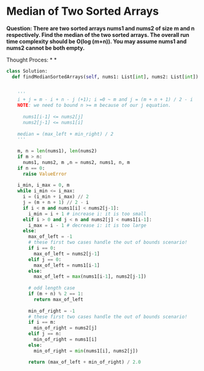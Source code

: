 # Median of Two Sorted Arrays

<b>Question: There are two sorted arrays nums1 and nums2 of size m and n respectively. Find the median of the two sorted arrays. The overall run time complexity should be O(log (m+n)). You may assume nums1 and nums2 cannot be both empty.</b>

Thought Proces:
*
*

```python
class Solution:
  def findMedianSortedArrays(self, nums1: List[int], nums2: List[int]) -> float:
    
    
    '''
    i + j = m - i + n - j (+1); i =0 ~ m and j = (m + n + 1) / 2 - i
    NOTE: we need to bound n >= m because of our j equation.
      
      nums1[i-1] <= nums2[j]
      nums2[j-1] <= nums1[i]
      
    median = (max_left + min_right) / 2
    '''
    
    m, n = len(nums1), len(nums2)
    if m > n:
      nums1, nums2, m ,n = nums2, nums1, n, m
    if n == 0:
      raise ValueError
    
    i_min, i_max = 0, m
    while i_min <= i_max:
      i = (i_min + i_max) // 2
      j = (m + n + 1) // 2 - i
      if i < m and nums1[i] < nums2[j-1]:
        i_min = i + 1 # increase i: it is too small
      elif i > 0 and j < n and nums2[j] < nums1[i-1]:
        i_max = i - 1 # decrease i: it is too large
      else:
        max_of_left = -1
        # these first two cases handle the out of bounds scenario!
        if i == 0:
          max_of_left = nums2[j-1]
        elif j == 0:
          max_of_left = nums1[i-1]
        else:
          max_of_left = max(nums1[i-1], nums2[j-1])
        
        # odd length case
        if (m + n) % 2 == 1:
          return max_of_left
        
        min_of_right = -1
        # these first two cases handle the out of bounds scenario!
        if i == m:
          min_of_right = nums2[j]
        elif j == n:
          min_of_right = nums1[i]
        else:
          min_of_right = min(nums1[i], nums2[j])

        return (max_of_left + min_of_right) / 2.0
  ```
